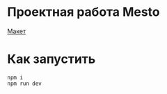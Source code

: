 # Проектная работа Mesto
[Макет](https://www.figma.com/design/7PCe2UEpxSvu3Wteeuvlrx/JavaScript.-Sprint-9-(Copy)?node-id=0-1&t=zjWTM7boJEy5ZwUO-1)

# Как запустить
```
npm i
npm run dev
```
